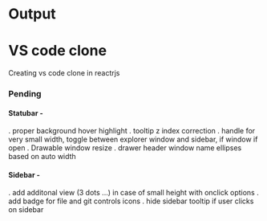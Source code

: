 # Output


# VS code clone
Creating vs code clone in reactrjs

### Pending
#### Statubar - 
. proper background hover highlight
. tooltip z index correction
. handle for very small width, toggle between explorer window and sidebar, if window if open
. Drawable window resize
. drawer header window name ellipses based on auto width

#### Sidebar -
. add additonal view (3 dots ...) in case of small height with onclick options
. add badge for file and git controls icons
. hide sidebar tooltip if user clicks on sidebar
